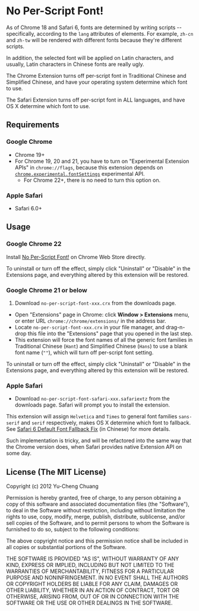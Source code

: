# No Per-Script Font!

As of Chrome 18 and Safari 6, fonts are determined by writing scripts -- specifically, according to the `lang` attributes of elements. For example, `zh-cn` and `zh-tw` will be rendered with different fonts because they're different scripts.

In addition, the selected font will be applied on Latin characters, and usually, Latin characters in Chinese fonts are really ugly.

The Chrome Extension turns off per-script font in Traditional Chinese and Simplified Chinese, and have your operating system determine which font to use.

The Safari Extension turns off per-script font in ALL languages, and have OS X determine which font to use.


## Requirements

### Google Chrome

* Chrome 19+
* For Chrome 19, 20 and 21, you have to turn on "Experimental Extension APIs" in `chrome://flags`, because this extension depends on [`chrome.experimental.fontSettings`](http://code.google.com/chrome/extensions/experimental.fontSettings.html) experimental API.
  * For Chrome 22+, there is no need to turn this option on.

### Apple Safari

* Safari 6.0+

## Usage

### Google Chrome 22

Install [No Per-Script Font!](https://chrome.google.com/webstore/detail/lndmkajeoopejggihiomoaepinlhblmm) on Chrome Web Store directly.

To uninstall or turn off the effect, simply click "Uninstall" or "Disable" in the Extensions page, and everything altered by this extension will be restored.

### Google Chrome 21 or below

1. Download `no-per-script-font-xxx.crx` from the downloads page.
- Open "Extensions" page in Chrome: click **Window > Extensions** menu, or enter URL `chrome://chrome/extensions/` in the address bar.
- Locate `no-per-script-font-xxx.crx` in your file manager, and drag-n-drop this file into the "Extensions" page that you opened in the last step.
- This extension will force the font names of all the generic font families in Traditional Chinese (`Hant`) and Simplified Chinese (`Hans`) to use a blank font name (`""`), which will turn off per-script font setting.

To uninstall or turn off the effect, simply click "Uninstall" or "Disable" in the Extensions page, and everything altered by this extension will be restored.

### Apple Safari

- Download `no-per-script-font-safari-xxx.safariextz` from the downloads page. Safari will prompt you to install the extension.

This extension will assign `Helvetica` and `Times` to general font families `sans-serif` and `serif` respectively, makes OS X determine which font to fallback. See [Safari 6 Default Font Fallback Fix](https://gist.github.com/2925009) (in Chinese) for more details.

Such implementation is tricky, and will be refactored into the same way that the Chrome version does, when Safari provides native Extension API on some day.

## License (The MIT License)

Copyright (c) 2012 Yu-Cheng Chuang

Permission is hereby granted, free of charge, to any person obtaining a copy of this software and associated documentation files (the "Software"), to deal in the Software without restriction, including without limitation the rights to use, copy, modify, merge, publish, distribute, sublicense, and/or sell copies of the Software, and to permit persons to whom the Software is furnished to do so, subject to the following conditions:

The above copyright notice and this permission notice shall be included in all copies or substantial portions of the Software.

THE SOFTWARE IS PROVIDED "AS IS", WITHOUT WARRANTY OF ANY KIND, EXPRESS OR IMPLIED, INCLUDING BUT NOT LIMITED TO THE WARRANTIES OF MERCHANTABILITY, FITNESS FOR A PARTICULAR PURPOSE AND NONINFRINGEMENT. IN NO EVENT SHALL THE AUTHORS OR COPYRIGHT HOLDERS BE LIABLE FOR ANY CLAIM, DAMAGES OR OTHER LIABILITY, WHETHER IN AN ACTION OF CONTRACT, TORT OR OTHERWISE, ARISING FROM, OUT OF OR IN CONNECTION WITH THE SOFTWARE OR THE USE OR OTHER DEALINGS IN THE SOFTWARE.


